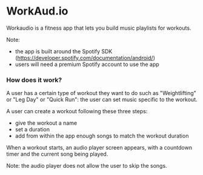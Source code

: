 # WorkAud.io

Workaudio is a fitness app that lets you build music playlists for workouts.

Note: 
- the app is built around the Spotify SDK (https://developer.spotify.com/documentation/android/)
- users will need a premium Spotify account to use the app

### How does it work?
A user has a certain type of workout they want to do such as "Weightlifting" or "Leg Day" or "Quick Run": the user can set music specific to the workout.

A user can create a workout following these three steps:

- give the workout a name
- set a duration
- add from within the app enough songs to match the workout duration

When a workout starts, an audio player screen appears, with a countdown timer and the current song being played.

Note: the audio player does not allow the user to skip the songs.
